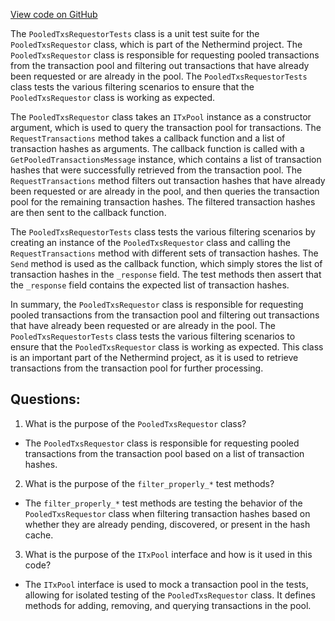 [View code on GitHub](https://github.com/NethermindEth/nethermind/src/Nethermind/Nethermind.Network.Test/P2P/Subprotocols/Eth/V65/PooledTxsRequestorTests.cs)

The `PooledTxsRequestorTests` class is a unit test suite for the `PooledTxsRequestor` class, which is part of the Nethermind project. The `PooledTxsRequestor` class is responsible for requesting pooled transactions from the transaction pool and filtering out transactions that have already been requested or are already in the pool. The `PooledTxsRequestorTests` class tests the various filtering scenarios to ensure that the `PooledTxsRequestor` class is working as expected.

The `PooledTxsRequestor` class takes an `ITxPool` instance as a constructor argument, which is used to query the transaction pool for transactions. The `RequestTransactions` method takes a callback function and a list of transaction hashes as arguments. The callback function is called with a `GetPooledTransactionsMessage` instance, which contains a list of transaction hashes that were successfully retrieved from the transaction pool. The `RequestTransactions` method filters out transaction hashes that have already been requested or are already in the pool, and then queries the transaction pool for the remaining transaction hashes. The filtered transaction hashes are then sent to the callback function.

The `PooledTxsRequestorTests` class tests the various filtering scenarios by creating an instance of the `PooledTxsRequestor` class and calling the `RequestTransactions` method with different sets of transaction hashes. The `Send` method is used as the callback function, which simply stores the list of transaction hashes in the `_response` field. The test methods then assert that the `_response` field contains the expected list of transaction hashes.

In summary, the `PooledTxsRequestor` class is responsible for requesting pooled transactions from the transaction pool and filtering out transactions that have already been requested or are already in the pool. The `PooledTxsRequestorTests` class tests the various filtering scenarios to ensure that the `PooledTxsRequestor` class is working as expected. This class is an important part of the Nethermind project, as it is used to retrieve transactions from the transaction pool for further processing.
## Questions: 
 1. What is the purpose of the `PooledTxsRequestor` class?
- The `PooledTxsRequestor` class is responsible for requesting pooled transactions from the transaction pool based on a list of transaction hashes.

2. What is the purpose of the `filter_properly_*` test methods?
- The `filter_properly_*` test methods are testing the behavior of the `PooledTxsRequestor` class when filtering transaction hashes based on whether they are already pending, discovered, or present in the hash cache.

3. What is the purpose of the `ITxPool` interface and how is it used in this code?
- The `ITxPool` interface is used to mock a transaction pool in the tests, allowing for isolated testing of the `PooledTxsRequestor` class. It defines methods for adding, removing, and querying transactions in the pool.